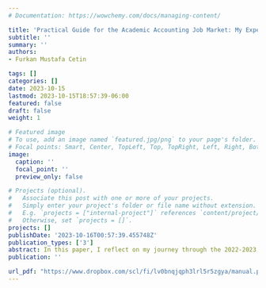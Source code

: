 ```yaml
---
# Documentation: https://wowchemy.com/docs/managing-content/

title: 'Practical Guide for the Academic Accounting Job Market: My Experience'
subtitle: ''
summary: ''
authors:
- Furkan Mustafa Cetin

tags: []
categories: []
date: 2023-10-15
lastmod: 2023-10-15T18:57:39-06:00
featured: false
draft: false
weight: 1

# Featured image
# To use, add an image named `featured.jpg/png` to your page's folder.
# Focal points: Smart, Center, TopLeft, Top, TopRight, Left, Right, BottomLeft, Bottom, BottomRight.
image:
  caption: ''
  focal_point: ''
  preview_only: false

# Projects (optional).
#   Associate this post with one or more of your projects.
#   Simply enter your project's folder or file name without extension.
#   E.g. `projects = ["internal-project"]` references `content/project/deep-learning/index.md`.
#   Otherwise, set `projects = []`.
projects: []
publishDate: '2023-10-16T00:57:39.455748Z'
publication_types: ['3']
abstract: In this paper, I reflect on my journey through the 2022-2023 Academic Accounting Rookie Job Market, an experience shaped by both traditional challenges and the evolving landscape of post-COVID academia. Predominantly focusing on the schools that are active in the US market, I also navigated interactions with European institutions. This journey culminated in my appointment at the London School of Economics, a position that fills me with deep honor. I owe immense gratitude to my mentors who illuminated my path, and I aspire to give back by sharing the valuable advice and firsthand experiences I gathered. While this paper seeks to assist future job market candidates by shedding light on the intricacies of job applications, interviews, flyouts, offers, and the emotional roller coaster of the hiring process, it remains a reflection of my personal experiences. Consequently, readers are advised to engage with its content judiciously.
publication: ''

url_pdf: "https://www.dropbox.com/scl/fi/lv0bnqjqph3lrl5r5zgya/manual.pdf?rlkey=0b430p7zb2exxjftdjzgqbdtr&dl=0"
---
```


